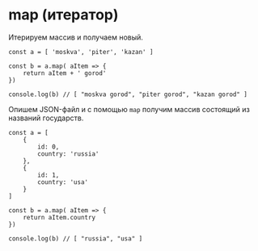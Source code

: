 # map (итератор)
Итерируем массив и получаем новый.

    const a = [ 'moskva', 'piter', 'kazan' ]

    const b = a.map( aItem => {
        return aItem + ' gorod'
    })

    console.log(b) // [ "moskva gorod", "piter gorod", "kazan gorod" ]

Опишем JSON-файл и с помощью `map` получим массив состоящий из названий государств.

    const a = [
        {
            id: 0,
            country: 'russia'
        },
        {
            id: 1,
            country: 'usa'
        }
    ]

    const b = a.map( aItem => {
        return aItem.country
    })

    console.log(b) // [ "russia", "usa" ]
